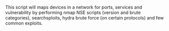 This script will maps devices in a network for ports, services and vulnerability by performing nmap NSE scripts (version and brute categories), searchsploits, hydra brute force (on certain protocols) and few common exploits.
